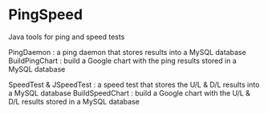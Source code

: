 # PingSpeed
Java tools for ping and speed tests

PingDaemon     : a ping daemon that stores results into a MySQL database
BuildPingChart : build a Google chart with the ping results stored in a MySQL database

SpeedTest & JSpeedTest : a speed test that stores the U/L & D/L results into a MySQL database
BuildSpeedChart        : build a Google chart with the U/L & D/L results stored in a MySQL database

